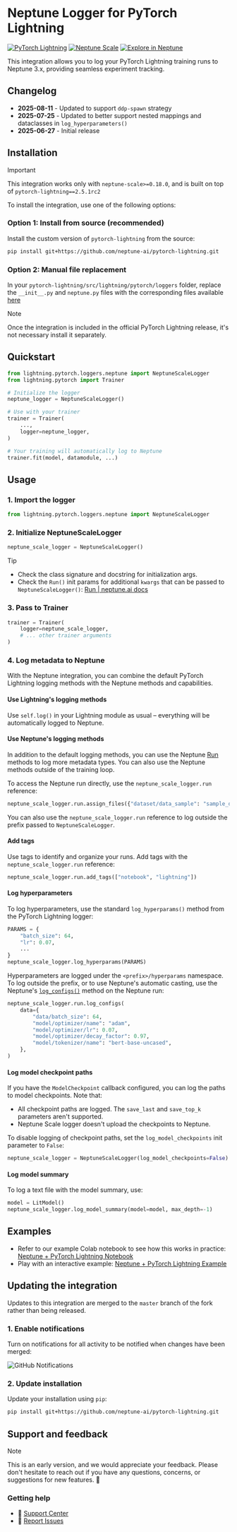 # Neptune Logger for PyTorch Lightning

[![PyTorch Lightning](https://img.shields.io/badge/PyTorch%20Lightning-2.5.1rc2-blue)](https://github.com/Lightning-AI/pytorch-lightning)
[![Neptune Scale](https://img.shields.io/badge/Neptune%20Scale-%3E%3D0.18.0-orange)](https://github.com/neptune-ai/neptune-client-scale)
[![Explore in Neptune](https://neptune.ai/wp-content/uploads/2024/01/neptune-badge.svg)](https://scale.neptune.ai/o/examples/org/pytorch-lightning/runs/details?viewId=9ea6121c-42a7-4ece-83b2-c591044837e7&detailsTab=dashboard&dashboardId=9f3b0e0b-90ba-4706-a109-c8ffd8443e50&runIdentificationKey=lightning-experiment&type=experiment&experimentsOnly=true&runsLineage=FULL&lbViewUnpacked=true&sortBy=%5B%22sys%2Fcreation_time%22%5D&sortFieldType=%5B%22datetime%22%5D&sortFieldAggregationMode=%5B%22auto%22%5D&sortDirection=%5B%22descending%22%5D&experimentOnly=true)

This integration allows you to log your PyTorch Lightning training runs to Neptune 3.x, providing seamless experiment tracking.

## Changelog

- **2025-08-11** - Updated to support `ddp-spawn` strategy
- **2025-07-25** - Updated to better support nested mappings and dataclasses in `log_hyperparameters()`
- **2025-06-27** - Initial release



## Installation

> [!IMPORTANT]
> This integration works only with `neptune-scale>=0.18.0`, and is built on top of `pytorch-lightning==2.5.1rc2`

To install the integration, use one of the following options:

### Option 1: Install from source (recommended)

Install the custom version of `pytorch-lightning` from the source:

```bash
pip install git+https://github.com/neptune-ai/pytorch-lightning.git
```

### Option 2: Manual file replacement

In your `pytorch-lightning/src/lightning/pytorch/loggers` folder, replace the `__init__.py` and `neptune.py` files with the corresponding files available [here](https://github.com/neptune-ai/pytorch-lightning/tree/master/src/lightning/pytorch/loggers)

> [!NOTE]
> Once the integration is included in the official PyTorch Lightning release, it's not necessary install it separately.

## Quickstart

```python
from lightning.pytorch.loggers.neptune import NeptuneScaleLogger
from lightning.pytorch import Trainer

# Initialize the logger
neptune_logger = NeptuneScaleLogger()

# Use with your trainer
trainer = Trainer(
    ...,
    logger=neptune_logger,
)

# Your training will automatically log to Neptune
trainer.fit(model, datamodule, ...)
```

## Usage

### 1. Import the logger

```python
from lightning.pytorch.loggers.neptune import NeptuneScaleLogger
```

### 2. Initialize NeptuneScaleLogger

```python
neptune_scale_logger = NeptuneScaleLogger()
```

> [!TIP]
> - Check the class signature and docstring for initialization args.
> - Check the `Run()` init params for additional `kwargs` that can be passed to `NeptuneScaleLogger()`: [Run | neptune.ai docs](https://docs.neptune.ai/run/#parameters)

### 3. Pass to Trainer

```python
trainer = Trainer(
    logger=neptune_scale_logger,
    # ... other trainer arguments
)
```

### 4. Log metadata to Neptune

With the Neptune integration, you can combine the default PyTorch Lightning logging methods with the Neptune methods and capabilities.

#### Use Lightning's logging methods
Use `self.log()` in your Lightning module as usual – everything will be automatically logged to Neptune.

#### Use Neptune's logging methods
In addition to the default logging methods, you can use the Neptune [Run](https://docs.neptune.ai/run) methods to log more metadata types. You can also use the Neptune methods outside of the training loop.

To access the Neptune run directly, use the `neptune_scale_logger.run` reference:

```python
neptune_scale_logger.run.assign_files({"dataset/data_sample": "sample_data.csv"})
```

You can also use the `neptune_scale_logger.run` reference to log outside the prefix passed to `NeptuneScaleLogger`.

#### Add tags
Use tags to identify and organize your runs. Add tags with the `neptune_scale_logger.run` reference:

```python
neptune_scale_logger.run.add_tags(["notebook", "lightning"])
```

#### Log hyperparameters
To log hyperparameters, use the standard `log_hyperparams()` method from the PyTorch Lightning logger:

```python
PARAMS = {
    "batch_size": 64,
    "lr": 0.07,
    ...
}
neptune_scale_logger.log_hyperparams(PARAMS)
```

Hyperparameters are logged under the `<prefix>/hyperparams` namespace. To log outside the prefix, or to use Neptune's automatic casting, use the Neptune's [`log_configs()`](https://docs.neptune.ai/run/log_configs) method on the Neptune run:

```python
neptune_scale_logger.run.log_configs(
    data={
        "data/batch_size": 64,
        "model/optimizer/name": "adam",
        "model/optimizer/lr": 0.07,
        "model/optimizer/decay_factor": 0.97,
        "model/tokenizer/name": "bert-base-uncased",
    },
)
```

#### Log model checkpoint paths
If you have the `ModelCheckpoint` callback configured, you can log the paths to model checkpoints. Note that:

- All checkpoint paths are logged. The `save_last` and `save_top_k` parameters aren't supported.
- Neptune Scale logger doesn't upload the checkpoints to Neptune.

To disable logging of checkpoint paths, set the `log_model_checkpoints` init parameter to `False`:

```python
neptune_scale_logger = NeptuneScaleLogger(log_model_checkpoints=False)
```

#### Log model summary
To log a text file with the model summary, use:

```python
model = LitModel()
neptune_scale_logger.log_model_summary(model=model, max_depth=-1)
```

## Examples
- Refer to our example Colab notebook to see how this works in practice: [Neptune + PyTorch Lightning Notebook](https://colab.research.google.com/github/neptune-ai/scale-examples/blob/lb/pytorch-lightning/integrations-and-supported-tools/pytorch-lightning/notebooks/Neptune_PyTorch_Lightning.ipynb)
- Play with an interactive example: [Neptune + PyTorch Lightning Example](https://scale.neptune.ai/o/examples/org/pytorch-lightning/runs/details?viewId=9ea6121c-42a7-4ece-83b2-c591044837e7&detailsTab=dashboard&dashboardId=9f3b0e0b-90ba-4706-a109-c8ffd8443e50&runIdentificationKey=lightning-experiment&type=experiment&experimentsOnly=true&runsLineage=FULL&lbViewUnpacked=true&sortBy=%5B%22sys%2Fcreation_time%22%5D&sortFieldType=%5B%22datetime%22%5D&sortFieldAggregationMode=%5B%22auto%22%5D&sortDirection=%5B%22descending%22%5D&experimentOnly=true)


## Updating the integration

Updates to this integration are merged to the `master` branch of the fork rather than being released.

### 1. Enable notifications

Turn on notifications for all activity to be notified when changes have been merged:

![GitHub Notifications](https://neptune.ai/wp-content/uploads/2025/08/GH_notifications.png)

### 2. Update installation

Update your installation using `pip`:

```bash
pip install git+https://github.com/neptune-ai/pytorch-lightning.git
```

## Support and feedback

> [!NOTE]
> This is an early version, and we would appreciate your feedback. Please don't hesitate to reach out if you have any questions, concerns, or suggestions for new features. 🤗

### Getting help

- 📖 [Support Center](https://support.neptune.ai/)
- 🐛 [Report Issues](https://github.com/neptune-ai/pytorch-lightning/issues)
